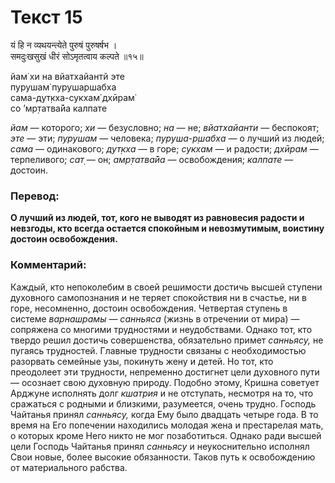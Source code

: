 # Текст 15

यं हि न व्यथयन्त्येते पुरुषं पुरुषर्षभ ।  
समदुःखसुखं धीरं सोऽमृतत्वाय कल्पते ॥१५॥

йам̇ хи на вйатхайантй эте  
пурушам̇ пурушаршабха  
сама-дут̣кха-сукхам̇ дхӣрам̇  
со ’мр̣татва̄йа калпате

_йам_ — которого; _хи_ — безусловно; _на_ — не; _вйатхайанти_ — беспокоят; _эте_ — эти; _пурушам_ — человека; _пуруша-р̣шабха_ — о лучший из людей; _сама_ — одинакового; _дут̣кха_ — в горе; _сукхам_ — и радости; _дхӣрам_ — терпеливого; _сат̣_ — он; _амр̣татва̄йа_ — освобождения; _калпате_ — достоин.

### Перевод:

**О лучший из людей, тот, кого не выводят из равновесия радости и невзгоды, кто всегда остается спокойным и невозмутимым, воистину достоин освобождения.**

### Комментарий:

Каждый, кто непоколебим в своей решимости достичь высшей ступени духовного самопознания и не теряет спокойствия ни в счастье, ни в горе, несомненно, достоин освобождения. Четвертая ступень в системе _варнашрамы_ — _санньяса_ (жизнь в отречении от мира) <m>— сопряжена со многими трудностями и неудобствами. Однако тот, кто твердо решил достичь совершенства, обязательно примет _санньясу,_ не пугаясь трудностей. Главные трудности связаны с необходимостью разорвать семейные узы, покинуть жену и детей. Но тот, кто преодолеет эти трудности, непременно достигнет цели духовного пути — осознает свою духовную природу. Подобно этому, Кришна советует Арджуне исполнять долг _кшатрия_ и не отступать, несмотря на то, что сражаться с родными и близкими, разумеется, очень трудно. Господь Чайтанья принял _санньясу,_ когда Ему было двадцать четыре года. В то время на Его попечении находились молодая жена и престарелая мать, о которых кроме Него никто не мог позаботиться. Однако ради высшей цели Господь Чайтанья принял _санньясу_ и неукоснительно исполнял Свои новые, более высокие обязанности. Таков путь к освобождению от материального рабства.</m>